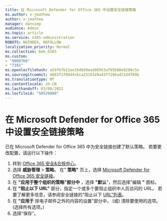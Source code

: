 ```yaml
---
title: 在 Microsoft Defender for Office 365 中设置安全链接策略
ms.author: v-jmathew
author: v-jmathew
manager: dansimp
audience: Admin
ms.topic: article
ms.service: o365-administration
ROBOTS: NOINDEX, NOFOLLOW
localization_priority: Normal
ms.collection: Adm_O365
ms.custom:
- "9000760"
- "7391"
ms.openlocfilehash: a59f6fb22ae18d8d9ead98563af05b88e8208c5e
ms.sourcegitcommit: 4883f1f89d4c6ca23161e9a43ff206ad21d4f09b
ms.translationtype: MT
ms.contentlocale: zh-CN
ms.lasthandoff: 03/08/2021
ms.locfileid: "50529888"
---
```

# <a name="set-up-safe-link-policies-in-microsoft-defender-for-office-365"></a>在 Microsoft Defender for Office 365 中设置安全链接策略

已在 Microsoft Defender for Office 365 中为安全链接创建了默认策略。 若要更改配置，请运行以下操作：

1. 转到 [Office 365 安全&合规中心](https://go.microsoft.com/fwlink/p/?linkid=2077143)。
2. 选择 **威胁管理**  >  **策略**。 在" **策略"** 页上，选择 [Microsoft Defender for Office 365 安全链接](https://go.microsoft.com/fwlink/?linkid=2101058)。
3. 在 **"应用于整个组织的策略"部分中** ，选择 **"默认**"，然后选择"编辑 **"** 图标。
4. 在 **"阻止以下 URL"** 部分，指定一个或多个要阻止组织中人员访问的 URL。 若要了解更多信息，请参阅安全链接的"阻止以下 [URL"列表](https://go.microsoft.com/fwlink/?linkid=2092123)。
5. 在 **"应用于** 除电子邮件之外的内容的设置"部分中， (或) 清除要使用的选项。  (选择所有选项。) 
6. 选择“保存”。
